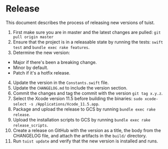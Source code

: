 # Release

This document describes the process of releasing new versions of tuist.

1.  First make sure you are in master and the latest changes are pulled: `git pull origin master`
2.  Ensure that the project is in a releasable state by running the tests: `swift test` and `bundle exec rake features`.
3.  Determine the new version:

- Major if there's been a breaking change.
- Minor by default.
- Patch if it's a hotfix release.

4.  Update the version in the `Constants.swift` file.
5.  Update the `CHANGELOG.md` to include the version section.
6.  Commit the changes and tag the commit with the version `git tag x.y.z`.
7.  Select the Xcode version 11.5 before building the binaries: `sudo xcode-select -s /Applications/Xcode_11.5.app`.
8.  Package and upload the release to GCS by running `bundle exec rake release`.
9.  Upload the installation scripts to GCS by running `bundle exec rake release_scripts`.
10. Create a release on GitHub with the version as a title, the body from the CHANGELOG file, and attach the artifacts in the `build/` directory.
11. Run `tuist update` and verify that the new version is installed and runs.

